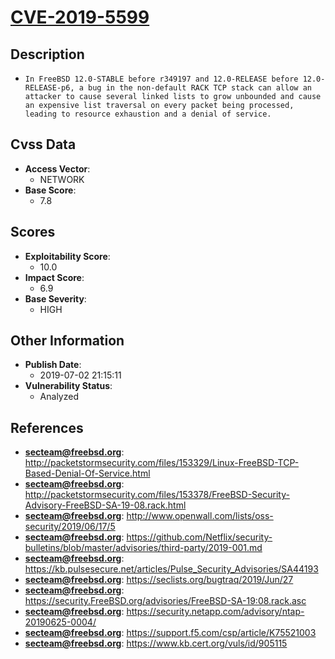 
# [CVE-2019-5599](http://packetstormsecurity.com/files/153329/Linux-FreeBSD-TCP-Based-Denial-Of-Service.html)

## Description

- `In FreeBSD 12.0-STABLE before r349197 and 12.0-RELEASE before 12.0-RELEASE-p6, a bug in the non-default RACK TCP stack can allow an attacker to cause several linked lists to grow unbounded and cause an expensive list traversal on every packet being processed, leading to resource exhaustion and a denial of service.`

## Cvss Data

- **Access Vector**:
  - NETWORK
- **Base Score**:
  - 7.8

## Scores

- **Exploitability Score**:
  - 10.0
- **Impact Score**:
  - 6.9
- **Base Severity**:
  - HIGH

## Other Information

- **Publish Date**:
  - 2019-07-02 21:15:11
- **Vulnerability Status**:
  - Analyzed

## References

- **secteam@freebsd.org**: http://packetstormsecurity.com/files/153329/Linux-FreeBSD-TCP-Based-Denial-Of-Service.html
- **secteam@freebsd.org**: http://packetstormsecurity.com/files/153378/FreeBSD-Security-Advisory-FreeBSD-SA-19-08.rack.html
- **secteam@freebsd.org**: http://www.openwall.com/lists/oss-security/2019/06/17/5
- **secteam@freebsd.org**: https://github.com/Netflix/security-bulletins/blob/master/advisories/third-party/2019-001.md
- **secteam@freebsd.org**: https://kb.pulsesecure.net/articles/Pulse_Security_Advisories/SA44193
- **secteam@freebsd.org**: https://seclists.org/bugtraq/2019/Jun/27
- **secteam@freebsd.org**: https://security.FreeBSD.org/advisories/FreeBSD-SA-19:08.rack.asc
- **secteam@freebsd.org**: https://security.netapp.com/advisory/ntap-20190625-0004/
- **secteam@freebsd.org**: https://support.f5.com/csp/article/K75521003
- **secteam@freebsd.org**: https://www.kb.cert.org/vuls/id/905115
